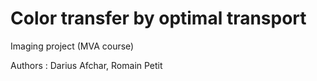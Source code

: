 # Color transfer by optimal transport <br/>

Imaging project (MVA course) <br/>

Authors : Darius Afchar, Romain Petit
